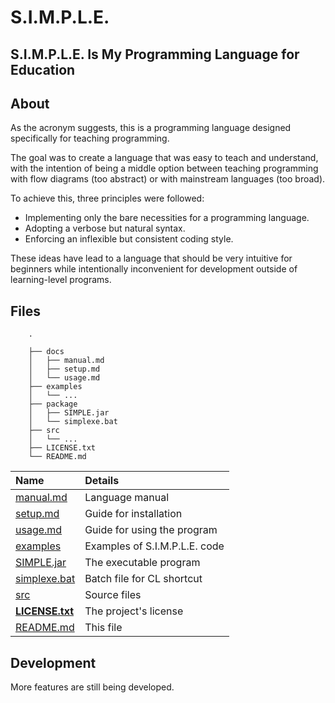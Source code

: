 # S.I.M.P.L.E.
**S**.I.M.P.L.E. **I**s **M**y **P**rogramming **L**anguage for **E**ducation
---
## About
As the acronym suggests, this is a programming language designed specifically for teaching programming.

The goal was to create a language that was easy to teach and understand, with the intention of being a middle option
between teaching programming with flow diagrams (too abstract) or with mainstream languages (too broad).

To achieve this, three principles were followed:
- Implementing only the bare necessities for a programming language.
- Adopting a verbose but natural syntax.
- Enforcing an inflexible but consistent coding style.

These ideas have lead to a language that should be very intuitive for beginners while intentionally inconvenient 
for development outside of learning-level programs.

## Files
```
    .
    
    ├── docs
    │   ├── manual.md
    │   ├── setup.md
    │   └── usage.md
    ├── examples
    │   └── ...
    ├── package
    │   ├── SIMPLE.jar
    │   └── simplexe.bat
    ├── src
    │   └── ...
    ├── LICENSE.txt
    └── README.md
```
| Name                           | Details                       |
|:-------------------------------|:------------------------------|
| [manual.md](docs/manual.md)    | Language manual               |
| [setup.md](docs/setup.md)      | Guide for installation        |
| [usage.md](docs/usage.md)      | Guide for using the program   |
| [examples](examples)           | Examples of S.I.M.P.L.E. code |
| [SIMPLE.jar](package)          | The executable program        |
| [simplexe.bat](package)        | Batch file for CL shortcut    |
| [src](src)                     | Source files                  |
| **[LICENSE.txt](LICENSE.txt)** | The project's license         |
| [README.md](README.md)         | This file                     |

## Development
More features are still being developed.
